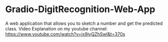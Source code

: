 # Gradio-DigitRecognition-Web-App
A web application that allows you to sketch a number and get the predicted class.
Video Explanation on my youtube channel: https://www.youtube.com/watch?v=jx9iyQZhSwI&t=370s
